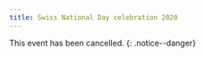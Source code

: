 ```yaml
---
title: Swiss National Day celebration 2020
---
```


This event has been cancelled.
{: .notice--danger}

